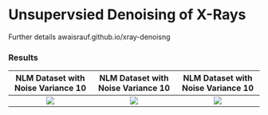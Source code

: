 # Unsupervsied Denoising of X-Rays
Further details awaisrauf.github.io/xray-denoisng

### Results
NLM Dataset with Noise Variance 10          |  NLM Dataset with Noise Variance 10           |  NLM Dataset with Noise Variance 10 
:-------------------------:|:-------------------------:|:-------------------------:
![](imgs/NLM_10.png)       |  ![](imgs/NLM_25.png)          |   ![](imgs/NLM_50)